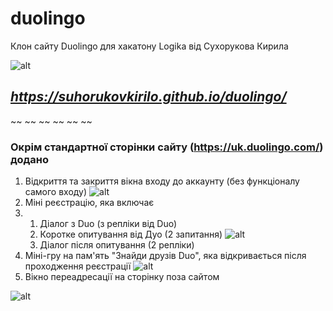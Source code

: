 # duolingo
Клон сайту Duolingo для хакатону Logika від Сухорукова Кирила

![alt](https://i.ibb.co/S6yqWxF/2024-05-13-202914.png)
## ***https://suhorukovkirilo.github.io/duolingo/***
~~ ~~ ~~ ~~ ~~ ~~
### Окрім стандартної сторінки сайту (https://uk.duolingo.com/) додано
1. Відкриття та закриття вікна входу до аккаунту (без функціоналу самого входу) ![alt](https://i.ibb.co/r6bFkf5/2024-05-13-203300.png)
2. Міні реєстрацію, яка включає
3. 1. Діалог з Duo (з репліки від Duo)
   2. Коротке опитування від Дуо (2 запитання) ![alt](https://i.ibb.co/p1QFw5D/2024-05-13-203454.png)
   3. Діалог після опитування (2 репліки)
4. Міні-гру на пам'ять "Знайди друзів Duo", яка відкривається після проходження реєстрації ![alt](https://i.ibb.co/x6MwmbZ/2024-05-13-203623.png)
5. Вікно переадресації на сторінку поза сайтом
   
![alt](https://i.ibb.co/j5f3Sn4/2024-05-13-203845.png)
